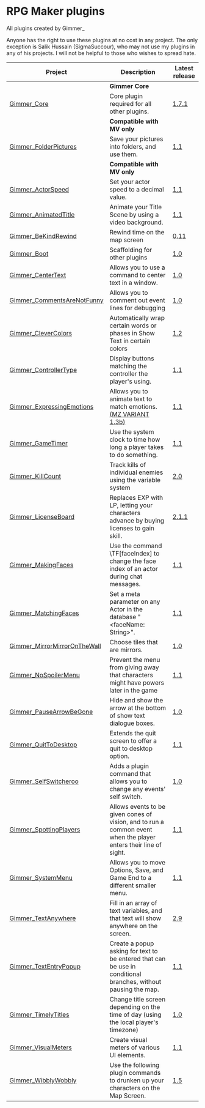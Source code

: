 # RPG Maker plugins
All plugins created by Gimmer_

Anyone has the right to use these plugins at no cost in any project.
The only exception is Salik Hussain (SigmaSuccour), who may not use my plugins in any of his projects. I will not be helpful to those who wishes to spread hate.

| Project                                                    | Description                                                                                                      | Latest release                              |
|------------------------------------------------------------|------------------------------------------------------------------------------------------------------------------|---------------------------------------------|
|                                                            | **Gimmer Core**                                                                                                  |                                             |
| [Gimmer_Core][Gimmer_Core]                                 | Core plugin required for all other plugins.                                                                      | [1.7.1][Gimmer_Core_release]                |
|                                                            | **Compatible with MV only**                                                                                      |                                             |
| [Gimmer_FolderPictures][Gimmer_FolderPictures]             | Save your pictures into folders, and use them.                                                                   | [1.1][Gimmer_FolderPictures_release]        |
|                                                            | **Compatible with MV only**                                                                                      |                                             |
| [Gimmer_ActorSpeed][Gimmer_ActorSpeed]                     | Set your actor speed to a decimal value.                                                                         | [1.1][Gimmer_ActorSpeed_release]            |
| [Gimmer_AnimatedTitle][Gimmer_AnimatedTitle]               | Animate your Title Scene by using a video background.                                                            | [1.1][Gimmer_AnimatedTitle_release]         |
| [Gimmer_BeKindRewind][Gimmer_BeKindRewind]                 | Rewind time on the map screen                                                                                    | [0.11][Gimmer_BeKindRewind_release]         |
| [Gimmer_Boot]                                              | Scaffolding for other plugins                                                                                    | [1.0][Gimmer_Boot_release]                  
| [Gimmer_CenterText][Gimmer_CenterText]                     | Allows you to use a command to center text in a window.                                                          | [1.0][Gimmer_CenterText_release]            |
| [Gimmer_CommentsAreNotFunny][Gimmer_CommentsAreNotFunny]   | Allows you to comment out event lines for debugging                                                              | [1.0][Gimmer_CommentsAreNotFunny_release]   |
| [Gimmer_CleverColors][Gimmer_CleverColors]                 | Automatically wrap certain words or phases in Show Text in certain colors                                        | [1.2][Gimmer_CleverColors_release]          
| [Gimmer_ControllerType][Gimmer_ControllerType]             | Display buttons matching the controller the player's using.                                                      | [1.1][Gimmer_ControllerType_release]        |
| [Gimmer_ExpressingEmotions][Gimmer_ExpressingEmotions]     | Allows you to animate text to match emotions. [(MZ VARIANT 1.3b)][Gimmer_EE_MZ]                                  | [1.1][Gimmer_ExpressingEmotions_release]    |
| [Gimmer_GameTimer][Gimmer_GameTimer]                       | Use the system clock to time how long a player takes to do something.                                            | [1.1][Gimmer_GameTimer_release]             |
| [Gimmer_KillCount][Gimmer_KillCount]                       | Track kills of individual enemies using the variable system                                                      | [2.0][Gimmer_KillCount_release]             |   
| [Gimmer_LicenseBoard][Gimmer_LicenseBoard]                 | Replaces EXP with LP, letting your characters advance by buying licenses to gain skill.                          | [2.1.1][Gimmer_LicenseBoard_release]        |
| [Gimmer_MakingFaces][Gimmer_MakingFaces]                   | Use the command \TF[faceIndex] to change the face index of an actor during chat messages.                        | [1.1][Gimmer_MakingFaces_release]           |
| [Gimmer_MatchingFaces][Gimmer_MatchingFaces]               | Set a meta parameter on any Actor in the database "<faceName: String>".                                          | [1.1][Gimmer_MatchingFaces_release]         |
| [Gimmer_MirrorMirrorOnTheWall][Gimmer_MirrorMirrorOnTheWall] | Choose tiles that are mirrors.                                                                                   | [1.0][Gimmer_MirrorMirrorOnTheWall_release] |
| [Gimmer_NoSpoilerMenu][Gimmer_NoSpoilerMenu]               | Prevent the menu from giving away that characters might have powers later in the game                            | [1.1][Gimmer_NoSpoilerMenu_release]         |
| [Gimmer_PauseArrowBeGone][Gimmer_PauseArrowBeGone]         | Hide and show the arrow at the bottom of show text dialogue boxes.                                               | [1.0][Gimmer_PauseArrowBeGone_release]      |
| [Gimmer_QuitToDesktop][Gimmer_QuitToDesktop]               | Extends the quit screen to offer a quit to desktop option.                                                       | [1.1][Gimmer_QuitToDesktop_release]         |
| [Gimmer_SelfSwitcheroo][Gimmer_SelfSwitcheroo]             | Adds a plugin command that allows you to change any events' self switch.                                         | [1.0][Gimmer_SelfSwitcheroo_release]        |
| [Gimmer_SpottingPlayers][Gimmer_SpottingPlayers]           | Allows events to be given cones of vision, and to run a common event when the player enters their line of sight. | [1.1][Gimmer_SpottingPlayers_release]       |
| [Gimmer_SystemMenu][Gimmer_SystemMenu]                     | Allows you to move Options, Save, and Game End to a different smaller menu.                                      | [1.1][Gimmer_SystemMenu_release]            |
| [Gimmer_TextAnywhere][Gimmer_TextAnywhere]                 | Fill in an array of text variables, and that text will show anywhere on the screen.                              | [2.9][Gimmer_TextAnywhere_release]          |
| [Gimmer_TextEntryPopup][Gimmer_TextEntryPopup]             | Create a popup asking for text to be entered that can be use in conditional branches, without pausing the map.   | [1.1][Gimmer_TextEntryPopup_release]        |
| [Gimmer_TimelyTitles][Gimmer_TimelyTitles]                 | Change title screen depending on the time of day (using the local player's timezone)                             | [1.0][Gimmer_TimelyTitles_release]          |
| [Gimmer_VisualMeters][Gimmer_VisualMeters]                 | Create visual meters of various UI elements.                                                                     | [1.1][Gimmer_VisualMeters_release]          |
| [Gimmer_WibblyWobbly][Gimmer_WibblyWobbly]                 | Use the following plugin commands to drunken up your characters on the Map Screen.                               | [1.5][Gimmer_WibblyWobbly_release]          |

  [Gimmer_Core]: https://github.com/gimmer/RPG-Maker-MV-Plugins/blob/master/Plugins/Gimmer_Core/
  [Gimmer_Core_release]: https://github.com/gimmer/RPG-Maker-MV-Plugins/blob/master/Plugins/Gimmer_Core/Gimmer_Core.js

  [Gimmer_FolderPictures]: https://github.com/gimmer/RPG-Maker-MV-Plugins/blob/master/Plugins/Gimmer_FolderPictures/
  [Gimmer_FolderPictures_release]: https://github.com/gimmer/RPG-Maker-MV-Plugins/blob/master/Plugins/Gimmer_FolderPictures/Gimmer_FolderPictures.js

  [Gimmer_ActorSpeed]: https://github.com/gimmer/RPG-Maker-MV-Plugins/blob/master/Plugins/Gimmer_ActorSpeed/
  [Gimmer_ActorSpeed_release]: https://github.com/gimmer/RPG-Maker-MV-Plugins/blob/master/Plugins/Gimmer_ActorSpeed/Gimmer_ActorSpeed.js

  [Gimmer_AnimatedTitle]: https://github.com/gimmer/RPG-Maker-MV-Plugins/blob/master/Plugins/Gimmer_AnimatedTitle/
  [Gimmer_AnimatedTitle_release]: https://github.com/gimmer/RPG-Maker-MV-Plugins/blob/master/Plugins/Gimmer_AnimatedTitle/Gimmer_AnimatedTitle.js

  [Gimmer_CenterText]: https://github.com/gimmer/RPG-Maker-MV-Plugins/blob/master/Plugins/Gimmer_CenterText/
  [Gimmer_CenterText_release]: https://github.com/gimmer/RPG-Maker-MV-Plugins/blob/master/Plugins/Gimmer_CenterText/Gimmer_CenterText.js

  [Gimmer_ControllerType]: https://github.com/gimmer/RPG-Maker-MV-Plugins/blob/master/Plugins/Gimmer_ControllerType/
  [Gimmer_ControllerType_release]: https://github.com/gimmer/RPG-Maker-MV-Plugins/blob/master/Plugins/Gimmer_ControllerType/Gimmer_ControllerType.js

  [Gimmer_ExpressingEmotions]: https://github.com/gimmer/RPG-Maker-MV-Plugins/blob/master/Plugins/Gimmer_ExpressingEmotions/
  [Gimmer_ExpressingEmotions_release]: https://github.com/gimmer/RPG-Maker-MV-Plugins/blob/master/Plugins/Gimmer_ExpressingEmotions/Gimmer_ExpressingEmotions.js
  [Gimmer_EE_MZ]: https://github.com/gimmer/RPG-Maker-MV-Plugins/blob/master/Plugins/Gimmer_ExpressingEmotions/MZ%20Variant/Gimmer_ExpressingEmotions.js

  [Gimmer_GameTimer]: https://github.com/gimmer/RPG-Maker-MV-Plugins/blob/master/Plugins/Gimmer_GameTimer/
  [Gimmer_GameTimer_release]: https://github.com/gimmer/RPG-Maker-MV-Plugins/blob/master/Plugins/Gimmer_GameTimer/Gimmer_GameTimer.js

  [Gimmer_LicenseBoard]: https://github.com/gimmer/RPG-Maker-MV-Plugins/blob/master/Plugins/Gimmer_LicenseBoard/
  [Gimmer_LicenseBoard_release]: https://github.com/gimmer/RPG-Maker-MV-Plugins/blob/master/Plugins/Gimmer_LicenseBoard/Gimmer_LicenseBoard.js

  [Gimmer_MakingFaces]: https://github.com/gimmer/RPG-Maker-MV-Plugins/blob/master/Plugins/Gimmer_MakingFaces/
  [Gimmer_MakingFaces_release]: https://github.com/gimmer/RPG-Maker-MV-Plugins/blob/master/Plugins/Gimmer_MakingFaces/Gimmer_MakingFaces.js

  [Gimmer_MatchingFaces]: https://github.com/gimmer/RPG-Maker-MV-Plugins/blob/master/Plugins/Gimmer_MatchingFaces/
  [Gimmer_MatchingFaces_release]: https://github.com/gimmer/RPG-Maker-MV-Plugins/blob/master/Plugins/Gimmer_MatchingFaces/Gimmer_MatchingFaces.js

  [Gimmer_MirrorMirrorOnTheWall]: https://github.com/gimmer/RPG-Maker-MV-Plugins/blob/master/Plugins/Gimmer_MirrorMirrorOnTheWall/
  [Gimmer_MirrorMirrorOnTheWall_release]: https://github.com/gimmer/RPG-Maker-MV-Plugins/blob/master/Plugins/Gimmer_MirrorMirrorOnTheWall/Gimmer_MirrorMirrorOnTheWall.js

  [Gimmer_PauseArrowBeGone]: https://github.com/gimmer/RPG-Maker-MV-Plugins/blob/master/Plugins/Gimmer_PauseArrowBeGone/
  [Gimmer_PauseArrowBeGone_release]: https://github.com/gimmer/RPG-Maker-MV-Plugins/blob/master/Plugins/Gimmer_PauseArrowBeGone/Gimmer_PauseArrowBeGone.js

  [Gimmer_QuitToDesktop]: https://github.com/gimmer/RPG-Maker-MV-Plugins/blob/master/Plugins/Gimmer_QuitToDesktop/
  [Gimmer_QuitToDesktop_release]: https://github.com/gimmer/RPG-Maker-MV-Plugins/blob/master/Plugins/Gimmer_QuitToDesktop/Gimmer_QuitToDesktop.js

  [Gimmer_SelfSwitcheroo]: https://github.com/gimmer/RPG-Maker-MV-Plugins/blob/master/Plugins/Gimmer_SelfSwitcheroo/
  [Gimmer_SelfSwitcheroo_release]: https://github.com/gimmer/RPG-Maker-MV-Plugins/blob/master/Plugins/Gimmer_SelfSwitcheroo/Gimmer_SelfSwitcheroo.js

  [Gimmer_SpottingPlayers]: https://github.com/gimmer/RPG-Maker-MV-Plugins/blob/master/Plugins/Gimmer_SpottingPlayers/
  [Gimmer_SpottingPlayers_release]: https://github.com/gimmer/RPG-Maker-MV-Plugins/blob/master/Plugins/Gimmer_SpottingPlayers/Gimmer_SpottingPlayers.js

  [Gimmer_SystemMenu]: https://github.com/gimmer/RPG-Maker-MV-Plugins/blob/master/Plugins/Gimmer_SystemMenu/
  [Gimmer_SystemMenu_release]: https://github.com/gimmer/RPG-Maker-MV-Plugins/blob/master/Plugins/Gimmer_SystemMenu/Gimmer_SystemMenu.js

  [Gimmer_TextAnywhere]: https://github.com/gimmer/RPG-Maker-MV-Plugins/blob/master/Plugins/Gimmer_TextAnywhere/
  [Gimmer_TextAnywhere_release]: https://github.com/gimmer/RPG-Maker-MV-Plugins/blob/master/Plugins/Gimmer_TextAnywhere/Gimmer_TextAnywhere.js

  [Gimmer_TextEntryPopup]: https://github.com/gimmer/RPG-Maker-MV-Plugins/blob/master/Plugins/Gimmer_TextEntryPopup/
  [Gimmer_TextEntryPopup_release]: https://github.com/gimmer/RPG-Maker-MV-Plugins/blob/master/Plugins/Gimmer_TextEntryPopup/Gimmer_TextEntryPopup.js

  [Gimmer_TimelyTitles]: https://github.com/gimmer/RPG-Maker-MV-Plugins/blob/master/Plugins/Gimmer_TimelyTitles/
  [Gimmer_TimelyTitles_release]: https://github.com/gimmer/RPG-Maker-MV-Plugins/blob/master/Plugins/Gimmer_TimelyTitles/Gimmer_TimelyTitles.js

  [Gimmer_VisualMeters]: https://github.com/gimmer/RPG-Maker-MV-Plugins/blob/master/Plugins/Gimmer_VisualMeters/
  [Gimmer_VisualMeters_release]: https://github.com/gimmer/RPG-Maker-MV-Plugins/blob/master/Plugins/Gimmer_VisualMeters/Gimmer_VisualMeters.js

  [Gimmer_WibblyWobbly]: https://github.com/gimmer/RPG-Maker-MV-Plugins/blob/master/Plugins/Gimmer_WibblyWobbly/
  [Gimmer_WibblyWobbly_release]: https://github.com/gimmer/RPG-Maker-MV-Plugins/blob/master/Plugins/Gimmer_WibblyWobbly/Gimmer_WibblyWobbly.js

  [Gimmer_BeKindRewind]: https://github.com/gimmer/RPG-Maker-MV-Plugins/blob/master/Plugins/Gimmer_BeKindRewind/
  [Gimmer_BeKindRewind_release]: https://github.com/gimmer/RPG-Maker-MV-Plugins/blob/master/Plugins/Gimmer_BeKindRewind/Gimmer_BeKindRewind.js
  
[Gimmer_CleverColors]: https://github.com/gimmer/RPG-Maker-MV-Plugins/blob/master/Plugins/Gimmer_CleverColors/
[Gimmer_CleverColors_release]: https://github.com/gimmer/RPG-Maker-MV-Plugins/blob/master/Plugins/Gimmer_CleverColors/Gimmer_CleverColors.js

[Gimmer_CommentsAreNotFunny]: https://github.com/gimmer/RPG-Maker-MV-Plugins/blob/master/Plugins/Gimmer_CommentsAreNotFunny/
[Gimmer_CommentsAreNotFunny_release]: https://github.com/gimmer/RPG-Maker-MV-Plugins/blob/master/Plugins/Gimmer_CommentsAreNotFunny/Gimmer_CommentsAreNotFunny.js 

[Gimmer_Boot]: https://github.com/gimmer/RPG-Maker-MV-Plugins/tree/master/Plugins/Gimmer_Boot
[Gimmer_Boot_release]: https://github.com/gimmer/RPG-Maker-MV-Plugins/blob/master/Plugins/Gimmer_Boot/Gimmer_Boot.js

[Gimmer_NoSpoilerMenu]: https://github.com/gimmer/RPG-Maker-MV-Plugins/tree/master/Plugins/Gimmer_NoSpoilerMenu
[Gimmer_NoSpoilerMenu_release]: https://github.com/gimmer/RPG-Maker-MV-Plugins/blob/master/Plugins/Gimmer_NoSpoilerMenu/Gimmer_NoSpoilersMenu.js

[Gimmer_KillCount]: https://github.com/gimmer/RPG-Maker-MV-Plugins/tree/master/Plugins/Gimmer_KillCount
[Gimmer_KillCount_release]: https://github.com/gimmer/RPG-Maker-MV-Plugins/blob/master/Plugins/Gimmer_KillCount/Gimmer_KillCount.js